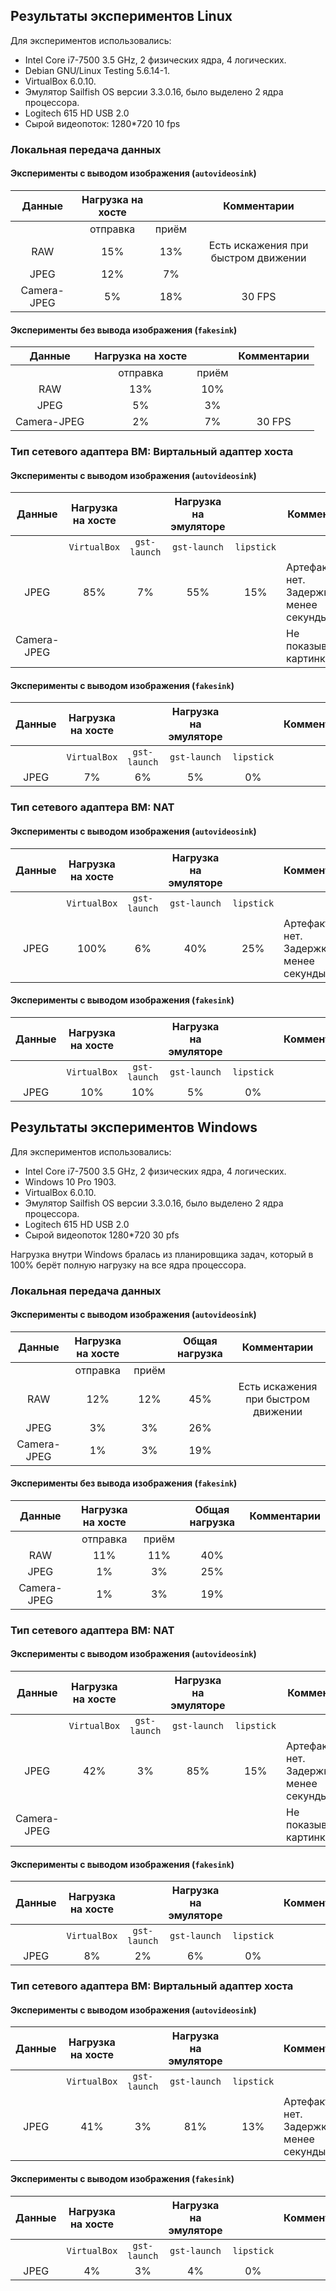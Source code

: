 ## Результаты экспериментов Linux

Для экспериментов использовались:
* Intel Core i7-7500 3.5 GHz, 2 физических ядра, 4 логических.
* Debian GNU/Linux Testing 5.6.14-1.
* VirtualBox 6.0.10.
* Эмулятор Sailfish OS версии 3.3.0.16, было выделено 2 ядра процессора.
* Logitech 615 HD USB 2.0
* Сырой видеопоток: 1280*720 10 fps

### Локальная передача данных

#### Эксперименты с выводом изображения (`autovideosink`)

| Данные  | Нагрузка на хосте | | Комментарии |
|  :---:  |    :---:          |:---:| :---:|
|         | отправка          | приём | |
| RAW     | 15%               | 13%   | Есть искажения при быстром движении |
| JPEG    | 12%               | 7%   | |
| Camera-JPEG | 5%            | 18%   | 30 FPS |

#### Эксперименты без вывода изображения (`fakesink`)

| Данные  | Нагрузка на хосте | | Комментарии |
|  :---:  |    :---:          |:---:| :---:|
|         | отправка          | приём | |
| RAW     | 13%               | 10%   | |
| JPEG    | 5%                | 3%   | |
| Camera-JPEG | 2%            | 7%   | 30 FPS |

### Тип сетевого адаптера ВМ: Виртальный адаптер хоста

#### Эксперименты с выводом изображения (`autovideosink`)

| Данные | Нагрузка на хосте| | Нагрузка на эмуляторе | | Комментрии |
|  :---:  |    :---:        |:---:|           :---:   |:---:|---|
|         | `VirtualBox` | `gst-launch` | `gst-launch` | `lipstick` |
| JPEG | 85% | 7% | 55% | 15% | Артефактов нет. <br/> Задержка менее секунды |
| Camera-JPEG |  |  |  | | Не показывается картинка |

#### Эксперименты с выводом изображения (`fakesink`)

| Данные | Нагрузка на хосте| | Нагрузка на эмуляторе | | Комментрии |
|  :---:  |    :---:        |:---:|           :---:   |:---:|---|
|         | `VirtualBox` | `gst-launch` | `gst-launch` | `lipstick` |
| JPEG | 7% | 6% | 5% | 0% | |

### Тип сетевого адаптера ВМ: NAT

#### Эксперименты с выводом изображения (`autovideosink`)

| Данные | Нагрузка на хосте| | Нагрузка на эмуляторе | | Комментрии |
|  :---:  |    :---:        |:---:|           :---:   |:---:|---|
|         | `VirtualBox` | `gst-launch` | `gst-launch` | `lipstick` |
| JPEG | 100% | 6% | 40% | 25% | Артефактов нет. <br/> Задержка менее секунды |

#### Эксперименты с выводом изображения (`fakesink`)

| Данные | Нагрузка на хосте| | Нагрузка на эмуляторе | | Комментрии |
|  :---:  |    :---:        |:---:|           :---:   |:---:|---|
|         | `VirtualBox` | `gst-launch` | `gst-launch` | `lipstick` |
| JPEG | 10% | 10% | 5% | 0% | |

## Результаты экспериментов Windows

Для экспериментов использовались:
* Intel Core i7-7500 3.5 GHz, 2 физических ядра, 4 логических.
* Windows 10 Pro 1903.
* VirtualBox 6.0.10.
* Эмулятор Sailfish OS версии 3.3.0.16, было выделено 2 ядра процессора.
* Logitech 615 HD USB 2.0
* Сырой видеопоток 1280*720 30 pfs

Нагрузка внутри Windows бралась из планировщика задач, который в 100% берёт полную нагрузку на все ядра процессора.

### Локальная передача данных

#### Эксперименты с выводом изображения (`autovideosink`)

| Данные  | Нагрузка на хосте | | Общая нагрузка | Комментарии |
|  :---:  |    :---:          | :---: | :---: |  :---: |
|         | отправка          | приём |  | |
| RAW     | 12%               | 12%   | 45% | Есть искажения при быстром движении |
| JPEG    | 3%                | 3%    | 26% | |
| Camera-JPEG | 1%            | 3%    | 19% | |


#### Эксперименты без вывода изображения (`fakesink`)

| Данные  | Нагрузка на хосте | | Общая нагрузка | Комментарии |
|  :---:  |    :---:          | :---: | :---: | :---: |
|         | отправка          | приём |       |       |
| RAW     | 11%               | 11%   | 40%   | |
| JPEG    | 1%                | 3%    | 25%   | |
| Camera-JPEG | 1%            | 3%    | 19%   | |

### Тип сетевого адаптера ВМ: NAT

#### Эксперименты с выводом изображения (`autovideosink`)

| Данные | Нагрузка на хосте| | Нагрузка на эмуляторе | | Комментрии |
|  :---:  |    :---:        |:---:|           :---:   |:---:|---|
|         | `VirtualBox` | `gst-launch` | `gst-launch` | `lipstick` |
| JPEG | 42% | 3% | 85% | 15% | Артефактов нет. <br/> Задержка менее секунды |
| Camera-JPEG |  |  |  | | Не показывается картинка |

#### Эксперименты с выводом изображения (`fakesink`)

| Данные | Нагрузка на хосте| | Нагрузка на эмуляторе | | Комментрии |
|  :---:  |    :---:        |:---:|           :---:   |:---:|---|
|         | `VirtualBox` | `gst-launch` | `gst-launch` | `lipstick` |
| JPEG | 8% | 2% | 6% | 0% | |

### Тип сетевого адаптера ВМ: Виртальный адаптер хоста

#### Эксперименты с выводом изображения (`autovideosink`)

| Данные | Нагрузка на хосте| | Нагрузка на эмуляторе | | Комментрии |
|  :---:  |    :---:        |:---:|           :---:   |:---:|---|
|         | `VirtualBox` | `gst-launch` | `gst-launch` | `lipstick` |
| JPEG | 41% | 3% | 81% | 13% | Артефактов нет. <br/> Задержка менее секунды |

#### Эксперименты с выводом изображения (`fakesink`)

| Данные | Нагрузка на хосте| | Нагрузка на эмуляторе | | Комментрии |
|  :---:  |    :---:        |:---:|           :---:   |:---:|---|
|         | `VirtualBox` | `gst-launch` | `gst-launch` | `lipstick` |
| JPEG | 4% | 3% | 4% | 0% | |
